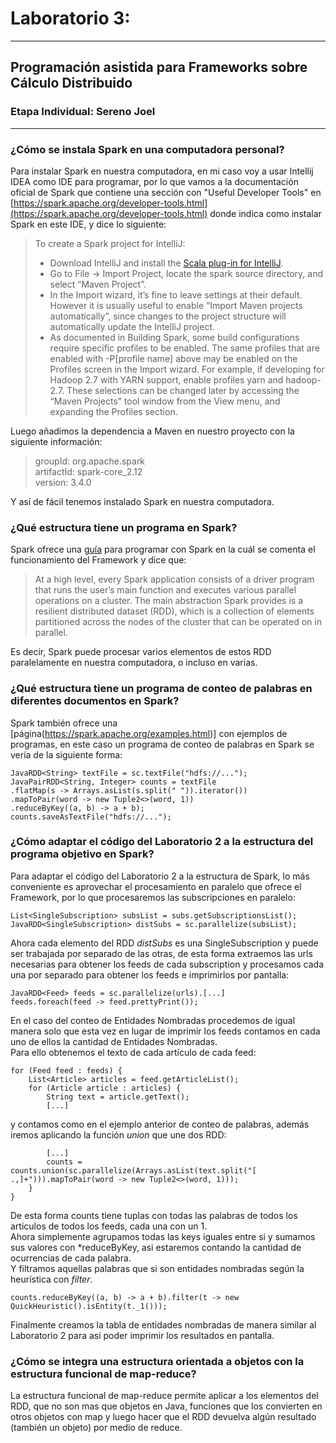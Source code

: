 # Laboratorio 3:
***
## Programación asistida para Frameworks sobre Cálculo Distribuido
### Etapa Individual: Sereno Joel
***

### ¿Cómo se instala Spark en una computadora personal?
Para instalar Spark en nuestra computadora, en mi caso voy a usar
Intellij IDEA como IDE para programar, por lo que vamos a la documentación
oficial de Spark que contiene una sección con "Useful Developer Tools"
en [https://spark.apache.org/developer-tools.html](https://spark.apache.org/developer-tools.html)
donde indica como instalar Spark en este IDE, y dice lo siguiente:
> To create a Spark project for IntelliJ:
> * Download IntelliJ and install the [Scala plug-in for IntelliJ](https://confluence.jetbrains.com/display/SCA/Scala+Plugin+for+IntelliJ+IDEA).
> * Go to File -> Import Project, locate the spark source directory, and select “Maven Project”.
> * In the Import wizard, it’s fine to leave settings at their default. However it is usually
useful to enable “Import Maven projects automatically”, since changes to the project structure
will automatically update the IntelliJ project.
> * As documented in Building Spark, some build configurations require specific profiles to be enabled.
The same profiles that are enabled with -P[profile name] above may be enabled on the Profiles screen in
the Import wizard. For example, if developing for Hadoop 2.7 with YARN support, enable profiles yarn and
hadoop-2.7. These selections can be changed later by accessing the “Maven Projects” tool window from the
View menu, and expanding the Profiles section.

Luego añadimos la dependencia a Maven en nuestro proyecto con la siguiente información:
> groupId: org.apache.spark  
> artifactId: spark-core_2.12  
> version: 3.4.0

Y así de fácil tenemos instalado Spark en nuestra computadora.

### ¿Qué estructura tiene un programa en Spark?
Spark ofrece una [guía](https://spark.apache.org/docs/latest/rdd-programming-guide.html) para programar
con Spark en la cuál se comenta el funcionamiento del Framework y dice que:
> At a high level, every Spark application consists of a driver program that runs the user’s main
function and executes various parallel operations on a cluster. The main abstraction Spark provides
is a resilient distributed dataset (RDD), which is a collection of elements partitioned across the
nodes of the cluster that can be operated on in parallel.

Es decir, Spark puede procesar varios elementos de estos RDD paralelamente en nuestra computadora,
o incluso en varias.

### ¿Qué estructura tiene un programa de conteo de palabras en diferentes documentos en Spark?
Spark también ofrece una [página(https://spark.apache.org/examples.html)] con ejemplos de programas,
en este caso un programa de conteo de palabras en Spark se vería de la siguiente forma:
~~~
JavaRDD<String> textFile = sc.textFile("hdfs://...");
JavaPairRDD<String, Integer> counts = textFile
.flatMap(s -> Arrays.asList(s.split(" ")).iterator())
.mapToPair(word -> new Tuple2<>(word, 1))
.reduceByKey((a, b) -> a + b);
counts.saveAsTextFile("hdfs://...");
~~~

### ¿Cómo adaptar el código del Laboratorio 2 a la estructura del programa objetivo en Spark?
Para adaptar el código del Laboratorio 2 a la estructura de Spark, lo más conveniente es aprovechar
el procesamiento en paralelo que ofrece el Framework, por lo que procesaremos las subscripciones en paralelo:
~~~
List<SingleSubscription> subsList = subs.getSubscriptionsList();
JavaRDD<SingleSubscription> distSubs = sc.parallelize(subsList);
~~~
Ahora cada elemento del RDD *distSubs* es una SingleSubscription y puede ser trabajada por separado
de las otras, de esta forma extraemos las urls necesarias para obtener los feeds de cada subscription
y procesamos cada una por separado para obtener los feeds e imprimirlos por pantalla:
~~~
JavaRDD<Feed> feeds = sc.parallelize(urls).[...]
feeds.foreach(feed -> feed.prettyPrint());
~~~
En el caso del conteo de Entidades Nombradas procedemos de igual manera solo que esta vez en lugar de
imprimir los feeds contamos en cada uno de ellos la cantidad de Entidades Nombradas.  
Para ello obtenemos el texto de cada artículo de cada feed:
~~~
for (Feed feed : feeds) {
    List<Article> articles = feed.getArticleList();
    for (Article article : articles) {
        String text = article.getText();
        [...]
~~~
y contamos como en el ejemplo anterior de conteo de palabras, además iremos aplicando la función *union* que
une dos RDD:
~~~
        [...]
        counts = counts.union(sc.parallelize(Arrays.asList(text.split("[ .,]+"))).mapToPair(word -> new Tuple2<>(word, 1)));
    }
}
~~~
De esta forma counts tiene tuplas con todas las palabras de todos los articulos de todos los feeds, cada una con un 1.  
Ahora simplemente agrupamos todas las keys iguales entre si y sumamos sus valores con *reduceByKey, asi estaremos
contando la cantidad de ocurrencias de cada palabra.  
Y filtramos aquellas palabras que si son entidades nombradas según la heurística con *filter*.
~~~
counts.reduceByKey((a, b) -> a + b).filter(t -> new QuickHeuristic().isEntity(t._1()));
~~~
Finalmente creamos la tabla de entidades nombradas de manera similar al Laboratorio 2 para asi poder imprimir los
resultados en pantalla.

### ¿Cómo se integra una estructura orientada a objetos con la estructura funcional de map-reduce?
La estructura funcional de map-reduce permite aplicar a los elementos del RDD, que no son mas que objetos
en Java, funciones que los convierten en otros objetos con map y luego hacer que el RDD devuelva algún resultado
(también un objeto) por medio de reduce.